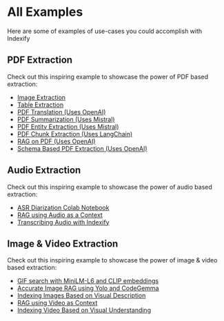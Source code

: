 # All Examples

Here are some of examples of use-cases you could accomplish with Indexify

## **PDF Extraction**
Check out this inspiring example to showcase the power of PDF based extraction:

- [Image Extraction](../example_code/images/pdf/)
- [Table Extraction](../example_code/pdf/table/)
- [PDF Translation (Uses OpenAI)](https://docs.getindexify.ai/examples/openai_pdf_translation)
- [PDF Summarization (Uses Mistral)](https://docs.getindexify.ai/examples/mistral/pdf-summarization-cookbook)
- [PDF Entity Extraction (Uses Mistral)](https://docs.getindexify.ai/examples/mistral/pdf-entity-extraction-cookbook)
- [PDF Chunk Extraction (Uses LangChain)](https://docs.getindexify.ai/examples/chunking)
- [RAG on PDF (Uses OpenAI)](https://docs.getindexify.ai/examples/pdfrag)
- [Schema Based PDF Extraction (Uses OpenAI)](https://docs.getindexify.ai/examples/schema)

## **Audio Extraction**
Check out this inspiring example to showcase the power of audio based extraction:

- [ASR Diarization Colab Notebook](https://colab.research.google.com/drive/1aW6DdAkxTQWZcCe1fS0QCVZ6GeQFji2S?usp=sharing)
- [RAG using Audio as a Context](./audio_rag.ipynb)
- [Transcribing Audio with Indexify](./audio_transcription.ipynb)

## **Image & Video Extraction**
Check out this inspiring example to showcase the power of image & video based extraction:

- [GIF search with MiniLM-L6 and CLIP embeddings](./GifSearch.ipynb)
- [Accurate Image RAG using Yolo and CodeGemma](./Image_RAG_Structured_Extraction.ipynb)
- [Indexing Images Based on Visual Description](./Moondream_Visual_Description_Index.ipynb)
- [RAG using Video as Context](./Video_RAG.ipynb)
- [Indexing Video Based on Visual Understanding](./Visual_Understanding_Clip_Yolo.ipynb)
